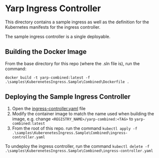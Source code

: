 # Yarp Ingress Controller

This directory contains a sample ingress as well as the definition for the Kubernetes manifests for the ingress controller.

The sample ingress controller is a single deployable.

## Building the Docker Image

From the base directory for this repo (where the .sln file is), run the command:

```
docker build -t yarp-combined:latest -f .\samples\KuberenetesIngress.Sample\Combined\Dockerfile .
```

## Deploying the Sample Ingress Controller

1. Open the [ingress-controller.yaml](./ingress-controller.yaml) file
2. Modify the container image to match the name used when building the image, e.g. change `<REGISTRY_NAME>/yarp-combined:<TAG>` to `yarp-combined:latest`
3. From the root of this repo. run the command `kubectl apply -f .\samples\KuberenetesIngress.Sample\Combined\ingress-controller.yaml`

To undeploy the ingress controller, run the command `kubectl delete -f .\samples\KuberenetesIngress.Sample\Combined\ingress-controller.yaml`
